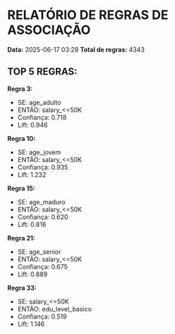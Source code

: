 # RELATÓRIO DE REGRAS DE ASSOCIAÇÃO

**Data:** 2025-06-17 03:28
**Total de regras:** 4343

## TOP 5 REGRAS:

**Regra 3:**

- SE: age_adulto
- ENTÃO: salary\_<=50K
- Confiança: 0.718
- Lift: 0.946

**Regra 10:**

- SE: age_jovem
- ENTÃO: salary\_<=50K
- Confiança: 0.935
- Lift: 1.232

**Regra 15:**

- SE: age_maduro
- ENTÃO: salary\_<=50K
- Confiança: 0.620
- Lift: 0.816

**Regra 21:**

- SE: age_senior
- ENTÃO: salary\_<=50K
- Confiança: 0.675
- Lift: 0.889

**Regra 33:**

- SE: salary\_<=50K
- ENTÃO: edu_level_basico
- Confiança: 0.519
- Lift: 1.146
